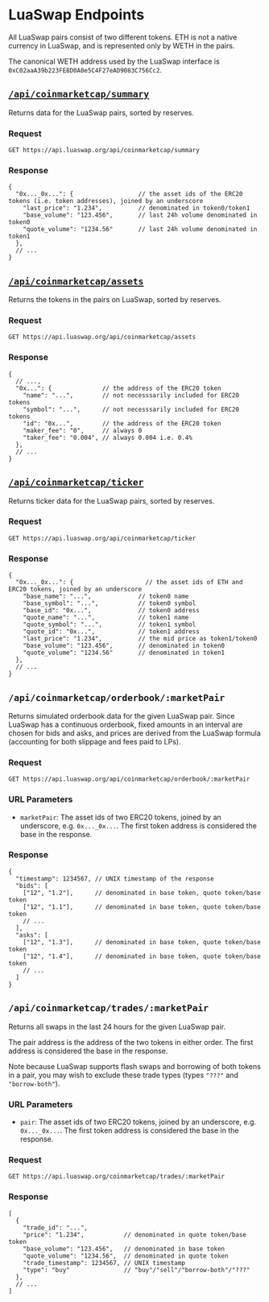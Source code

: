 # LuaSwap Endpoints

All LuaSwap pairs consist of two different tokens. ETH is not a native currency in LuaSwap, and is represented
only by WETH in the pairs. 

The canonical WETH address used by the LuaSwap interface is `0xC02aaA39b223FE8D0A0e5C4F27eAD9083C756Cc2`. 

## [`/api/coinmarketcap/summary`](https://api.luaswap.org/api/coinmarketcap/summary)

Returns data for the LuaSwap pairs, sorted by reserves. 

### Request

`GET https://api.luaswap.org/api/coinmarketcap/summary`

### Response

```json5
{
  "0x..._0x...": {                  // the asset ids of the ERC20 tokens (i.e. token addresses), joined by an underscore
    "last_price": "1.234",          // denominated in token0/token1
    "base_volume": "123.456",       // last 24h volume denominated in token0
    "quote_volume": "1234.56"       // last 24h volume denominated in token1
  },
  // ...
}
```

## [`/api/coinmarketcap/assets`](https://api.luaswap.org/api/coinmarketcap/assets)

Returns the tokens in the pairs on LuaSwap, sorted by reserves. 

### Request

`GET https://api.luaswap.org/api/coinmarketcap/assets`

### Response

```json5
{
  // ...,
  "0x...": {              // the address of the ERC20 token
    "name": "...",        // not necesssarily included for ERC20 tokens
    "symbol": "...",      // not necesssarily included for ERC20 tokens
    "id": "0x...",        // the address of the ERC20 token
    "maker_fee": "0",     // always 0
    "taker_fee": "0.004", // always 0.004 i.e. 0.4%
  },
  // ...
}
```

## [`/api/coinmarketcap/ticker`](https://api.luaswap.org/api/coinmarketcap/ticker)

Returns ticker data for the LuaSwap pairs, sorted by reserves.

### Request

`GET https://api.luaswap.org/api/coinmarketcap/ticker`

### Response

```json5
{
  "0x..._0x...": {                    // the asset ids of ETH and ERC20 tokens, joined by an underscore
    "base_name": "...",             // token0 name
    "base_symbol": "...",           // token0 symbol
    "base_id": "0x...",             // token0 address
    "quote_name": "...",            // token1 name
    "quote_symbol": "...",          // token1 symbol
    "quote_id": "0x...",            // token1 address
    "last_price": "1.234",          // the mid price as token1/token0
    "base_volume": "123.456",       // denominated in token0
    "quote_volume": "1234.56"       // denominated in token1
  },
  // ...
}
```

## `/api/coinmarketcap/orderbook/:marketPair`

Returns simulated orderbook data for the given LuaSwap pair.
Since LuaSwap has a continuous orderbook, fixed amounts in an interval are chosen for bids and asks, 
and prices are derived from the LuaSwap formula (accounting for both slippage and fees paid to LPs). 

### Request

`GET https://api.luaswap.org/api/coinmarketcap/orderbook/:marketPair`

### URL Parameters

- `marketPair`: The asset ids of two ERC20 tokens, joined by an underscore, e.g. `0x..._0x...`. The first token address is considered the base in the response.

### Response

```json5
{
  "timestamp": 1234567, // UNIX timestamp of the response
  "bids": [
    ["12", "1.2"],      // denominated in base token, quote token/base token
    ["12", "1.1"],      // denominated in base token, quote token/base token
    // ...
  ],
  "asks": [
    ["12", "1.3"],      // denominated in base token, quote token/base token
    ["12", "1.4"],      // denominated in base token, quote token/base token
    // ...
  ]
}
```

## `/api/coinmarketcap/trades/:marketPair`

Returns all swaps in the last 24 hours for the given LuaSwap pair. 

The pair address is the address of the two tokens in either order.
The first address is considered the base in the response.

Note because LuaSwap supports flash swaps and borrowing of both tokens in a pair, you may wish to exclude these 
trade types (types `"???"` and `"borrow-both"`).

### URL Parameters

- `pair`: The asset ids of two ERC20 tokens, joined by an underscore, e.g. `0x..._0x...`. The first token address is considered the base in the response.

### Request

`GET https://api.luaswap.org/coinmarketcap/trades/:marketPair`

### Response

```json5
[
  {
    "trade_id": "...",
    "price": "1.234",           // denominated in quote token/base token
    "base_volume": "123.456",   // denominated in base token
    "quote_volume": "1234.56",  // denominated in quote token
    "trade_timestamp": 1234567, // UNIX timestamp
    "type": "buy"               // "buy"/"sell"/"borrow-both"/"???" 
  },
  // ...
]
```
